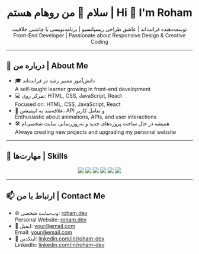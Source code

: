 <h1 align="center">سلام 👋 من روهام هستم | Hi 👋 I'm Roham</h1>

<p align="center">
توسعه‌دهنده فرانت‌اند | عاشق طراحی ریسپانسیو | برنامه‌نویسی با چاشنی خلاقیت  
Front-End Developer | Passionate about Responsive Design & Creative Coding
</p>

---

## 🧠 درباره من | About Me

- 🎓 دانش‌آموز مسیر رشد در فرانت‌اند  
  A self-taught learner growing in front-end development  
- 💻 تمرکز روی: HTML, CSS, JavaScript, React  
  Focused on: HTML, CSS, JavaScript, React  
- 🧪 علاقه‌مند به انیمیشن، API و تعامل کاربر  
  Enthusiastic about animations, APIs, and user interactions  
- 🛠 همیشه در حال ساخت پروژه‌های جدید و به‌روزرسانی سایت شخصی‌ام  
  Always creating new projects and upgrading my personal website

---

## 🔧 مهارت‌ها | Skills

<div align="center">

<img src="https://img.shields.io/badge/HTML5-E34F26?style=flat&logo=html5&logoColor=white"/>
<img src="https://img.shields.io/badge/CSS3-1572B6?style=flat&logo=css3&logoColor=white"/>
<img src="https://img.shields.io/badge/JavaScript-F7DF1E?style=flat&logo=javascript&logoColor=black"/>
<img src="https://img.shields.io/badge/React-61DAFB?style=flat&logo=react&logoColor=black"/>
<img src="https://img.shields.io/badge/Git-F05032?style=flat&logo=git&logoColor=white"/>
<img src="https://img.shields.io/badge/Vite-646CFF?style=flat&logo=vite&logoColor=white"/>

</div>

---

## 📫 ارتباط با من | Contact Me

- 🌐 وب‌سایت شخصی: [roham.dev](https://roham.dev)  
  Personal Website: [roham.dev](https://roham.dev)  
- 💌 ایمیل: your@email.com  
  Email: your@email.com  
- 🔗 لینکدین: [linkedin.com/in/roham-dev](https://linkedin.com/in/roham-dev)  
  LinkedIn: [linkedin.com/in/roham-dev](https://linkedin.com/in/roham-dev)
